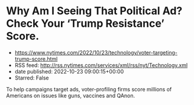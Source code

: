 # Why Am I Seeing That Political Ad? Check Your ‘Trump Resistance’ Score.
 - https://www.nytimes.com/2022/10/23/technology/voter-targeting-trump-score.html
 - RSS feed: http://rss.nytimes.com/services/xml/rss/nyt/Technology.xml
 - date published: 2022-10-23 09:00:15+00:00
 - Starred: False

To help campaigns target ads, voter-profiling firms score millions of Americans on issues like guns, vaccines and QAnon.
